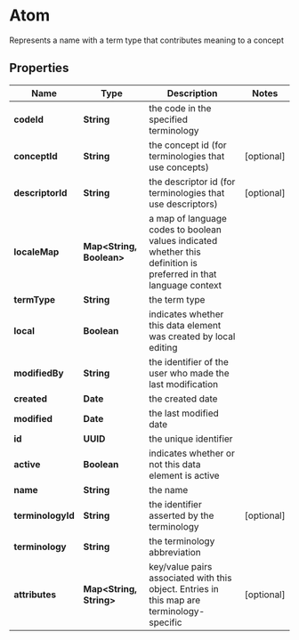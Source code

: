 

# Atom

Represents a name with a term type that contributes meaning to a concept

## Properties

| Name | Type | Description | Notes |
|------------ | ------------- | ------------- | -------------|
|**codeId** | **String** | the code in the specified terminology |  |
|**conceptId** | **String** | the concept id (for terminologies that use concepts) |  [optional] |
|**descriptorId** | **String** | the descriptor id (for terminologies that use descriptors) |  [optional] |
|**localeMap** | **Map&lt;String, Boolean&gt;** | a map of language codes to boolean values indicated whether this definition is preferred in that language context |  |
|**termType** | **String** | the term type |  |
|**local** | **Boolean** | indicates whether this data element was created by local editing |  |
|**modifiedBy** | **String** | the identifier of the user who made the last modification |  |
|**created** | **Date** | the created date |  |
|**modified** | **Date** | the last modified date |  |
|**id** | **UUID** | the unique identifier |  |
|**active** | **Boolean** | indicates whether or not this data element is active |  |
|**name** | **String** | the name |  |
|**terminologyId** | **String** | the identifier asserted by the terminology |  [optional] |
|**terminology** | **String** | the terminology abbreviation |  |
|**attributes** | **Map&lt;String, String&gt;** | key/value pairs associated with this object. Entries in this map are terminology-specific |  [optional] |



